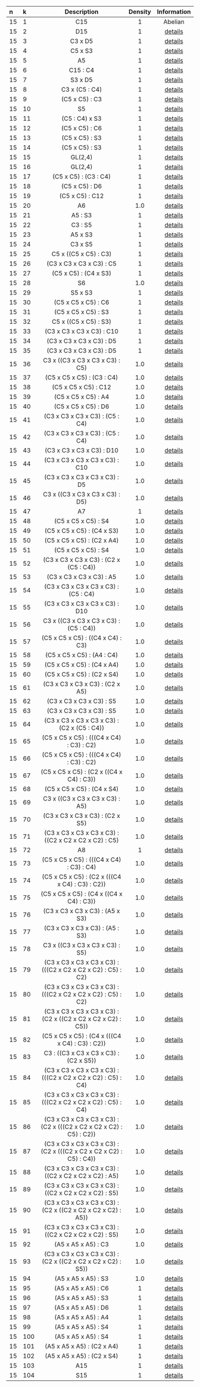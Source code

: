 |n|k|Description|Density|Information|
 |:---|:---|:-----:|:-------:|:----------:|
|15|1|C15|1|Abelian|
|15|2|D15|1|[details](TransitiveGroup(15,2).txt)|
|15|3|C3 x D5|1|[details](TransitiveGroup(15,3).txt)|
|15|4|C5 x S3|1|[details](TransitiveGroup(15,4).txt)|
|15|5|A5|1|[details](TransitiveGroup(15,5).txt)|
|15|6|C15 : C4|1|[details](TransitiveGroup(15,6).txt)|
|15|7|S3 x D5|1|[details](TransitiveGroup(15,7).txt)|
|15|8|C3 x (C5 : C4)|1|[details](TransitiveGroup(15,8).txt)|
|15|9|(C5 x C5) : C3|1|[details](TransitiveGroup(15,9).txt)|
|15|10|S5|1|[details](TransitiveGroup(15,10).txt)|
|15|11|(C5 : C4) x S3|1|[details](TransitiveGroup(15,11).txt)|
|15|12|(C5 x C5) : C6|1|[details](TransitiveGroup(15,12).txt)|
|15|13|(C5 x C5) : S3|1|[details](TransitiveGroup(15,13).txt)|
|15|14|(C5 x C5) : S3|1|[details](TransitiveGroup(15,14).txt)|
|15|15|GL(2,4)|1|[details](TransitiveGroup(15,15).txt)|
|15|16|GL(2,4)|1|[details](TransitiveGroup(15,16).txt)|
|15|17|(C5 x C5) : (C3 : C4)|1|[details](TransitiveGroup(15,17).txt)|
|15|18|(C5 x C5) : D6|1|[details](TransitiveGroup(15,18).txt)|
|15|19|(C5 x C5) : C12|1|[details](TransitiveGroup(15,19).txt)|
|15|20|A6|1.0|[details](TransitiveGroup(15,20).txt)|
|15|21|A5 : S3|1|[details](TransitiveGroup(15,21).txt)|
|15|22|C3 : S5|1|[details](TransitiveGroup(15,22).txt)|
|15|23|A5 x S3|1|[details](TransitiveGroup(15,23).txt)|
|15|24|C3 x S5|1|[details](TransitiveGroup(15,24).txt)|
|15|25|C5 x ((C5 x C5) : C3)|1|[details](TransitiveGroup(15,25).txt)|
|15|26|(C3 x C3 x C3 x C3) : C5|1|[details](TransitiveGroup(15,26).txt)|
|15|27|(C5 x C5) : (C4 x S3)|1|[details](TransitiveGroup(15,27).txt)|
|15|28|S6|1.0|[details](TransitiveGroup(15,28).txt)|
|15|29|S5 x S3|1|[details](TransitiveGroup(15,29).txt)|
|15|30|(C5 x C5 x C5) : C6|1|[details](TransitiveGroup(15,30).txt)|
|15|31|(C5 x C5 x C5) : S3|1|[details](TransitiveGroup(15,31).txt)|
|15|32|C5 x ((C5 x C5) : S3)|1|[details](TransitiveGroup(15,32).txt)|
|15|33|(C3 x C3 x C3 x C3) : C10|1|[details](TransitiveGroup(15,33).txt)|
|15|34|(C3 x C3 x C3 x C3) : D5|1|[details](TransitiveGroup(15,34).txt)|
|15|35|(C3 x C3 x C3 x C3) : D5|1|[details](TransitiveGroup(15,35).txt)|
|15|36|C3 x ((C3 x C3 x C3 x C3) : C5)|1.0|[details](TransitiveGroup(15,36).txt)|
|15|37|(C5 x C5 x C5) : (C3 : C4)|1.0|[details](TransitiveGroup(15,37).txt)|
|15|38|(C5 x C5 x C5) : C12|1.0|[details](TransitiveGroup(15,38).txt)|
|15|39|(C5 x C5 x C5) : A4|1.0|[details](TransitiveGroup(15,39).txt)|
|15|40|(C5 x C5 x C5) : D6|1.0|[details](TransitiveGroup(15,40).txt)|
|15|41|(C3 x C3 x C3 x C3) : (C5 : C4)|1.0|[details](TransitiveGroup(15,41).txt)|
|15|42|(C3 x C3 x C3 x C3) : (C5 : C4)|1.0|[details](TransitiveGroup(15,42).txt)|
|15|43|(C3 x C3 x C3 x C3) : D10|1.0|[details](TransitiveGroup(15,43).txt)|
|15|44|(C3 x C3 x C3 x C3 x C3) : C10|1.0|[details](TransitiveGroup(15,44).txt)|
|15|45|(C3 x C3 x C3 x C3 x C3) : D5|1.0|[details](TransitiveGroup(15,45).txt)|
|15|46|C3 x ((C3 x C3 x C3 x C3) : D5)|1.0|[details](TransitiveGroup(15,46).txt)|
|15|47|A7|1|[details](TransitiveGroup(15,47).txt)|
|15|48|(C5 x C5 x C5) : S4|1.0|[details](TransitiveGroup(15,48).txt)|
|15|49|(C5 x C5 x C5) : (C4 x S3)|1.0|[details](TransitiveGroup(15,49).txt)|
|15|50|(C5 x C5 x C5) : (C2 x A4)|1.0|[details](TransitiveGroup(15,50).txt)|
|15|51|(C5 x C5 x C5) : S4|1.0|[details](TransitiveGroup(15,51).txt)|
|15|52|(C3 x C3 x C3 x C3) : (C2 x (C5 : C4))|1.0|[details](TransitiveGroup(15,52).txt)|
|15|53|(C3 x C3 x C3 x C3) : A5|1.0|[details](TransitiveGroup(15,53).txt)|
|15|54|(C3 x C3 x C3 x C3 x C3) : (C5 : C4)|1.0|[details](TransitiveGroup(15,54).txt)|
|15|55|(C3 x C3 x C3 x C3 x C3) : D10|1.0|[details](TransitiveGroup(15,55).txt)|
|15|56|C3 x ((C3 x C3 x C3 x C3) : (C5 : C4))|1.0|[details](TransitiveGroup(15,56).txt)|
|15|57|(C5 x C5 x C5) : ((C4 x C4) : C3)|1.0|[details](TransitiveGroup(15,57).txt)|
|15|58|(C5 x C5 x C5) : (A4 : C4)|1.0|[details](TransitiveGroup(15,58).txt)|
|15|59|(C5 x C5 x C5) : (C4 x A4)|1.0|[details](TransitiveGroup(15,59).txt)|
|15|60|(C5 x C5 x C5) : (C2 x S4)|1.0|[details](TransitiveGroup(15,60).txt)|
|15|61|(C3 x C3 x C3 x C3) : (C2 x A5)|1.0|[details](TransitiveGroup(15,61).txt)|
|15|62|(C3 x C3 x C3 x C3) : S5|1.0|[details](TransitiveGroup(15,62).txt)|
|15|63|(C3 x C3 x C3 x C3) : S5|1.0|[details](TransitiveGroup(15,63).txt)|
|15|64|(C3 x C3 x C3 x C3 x C3) : (C2 x (C5 : C4))|1.0|[details](TransitiveGroup(15,64).txt)|
|15|65|(C5 x C5 x C5) : (((C4 x C4) : C3) : C2)|1.0|[details](TransitiveGroup(15,65).txt)|
|15|66|(C5 x C5 x C5) : (((C4 x C4) : C3) : C2)|1.0|[details](TransitiveGroup(15,66).txt)|
|15|67|(C5 x C5 x C5) : (C2 x ((C4 x C4) : C3))|1.0|[details](TransitiveGroup(15,67).txt)|
|15|68|(C5 x C5 x C5) : (C4 x S4)|1.0|[details](TransitiveGroup(15,68).txt)|
|15|69|C3 x ((C3 x C3 x C3 x C3) : A5)|1.0|[details](TransitiveGroup(15,69).txt)|
|15|70|(C3 x C3 x C3 x C3) : (C2 x S5)|1.0|[details](TransitiveGroup(15,70).txt)|
|15|71|(C3 x C3 x C3 x C3 x C3) : ((C2 x C2 x C2 x C2) : C5)|1.0|[details](TransitiveGroup(15,71).txt)|
|15|72|A8|1|[details](TransitiveGroup(15,72).txt)|
|15|73|(C5 x C5 x C5) : (((C4 x C4) : C3) : C4)|1.0|[details](TransitiveGroup(15,73).txt)|
|15|74|(C5 x C5 x C5) : (C2 x (((C4 x C4) : C3) : C2))|1.0|[details](TransitiveGroup(15,74).txt)|
|15|75|(C5 x C5 x C5) : (C4 x ((C4 x C4) : C3))|1.0|[details](TransitiveGroup(15,75).txt)|
|15|76|(C3 x C3 x C3 x C3) : (A5 x S3)|1.0|[details](TransitiveGroup(15,76).txt)|
|15|77|(C3 x C3 x C3 x C3) : (A5 : S3)|1.0|[details](TransitiveGroup(15,77).txt)|
|15|78|C3 x ((C3 x C3 x C3 x C3) : S5)|1.0|[details](TransitiveGroup(15,78).txt)|
|15|79|(C3 x C3 x C3 x C3 x C3) : (((C2 x C2 x C2 x C2) : C5) : C2)|1.0|[details](TransitiveGroup(15,79).txt)|
|15|80|(C3 x C3 x C3 x C3 x C3) : (((C2 x C2 x C2 x C2) : C5) : C2)|1.0|[details](TransitiveGroup(15,80).txt)|
|15|81|(C3 x C3 x C3 x C3 x C3) : (C2 x ((C2 x C2 x C2 x C2) : C5))|1.0|[details](TransitiveGroup(15,81).txt)|
|15|82|(C5 x C5 x C5) : (C4 x (((C4 x C4) : C3) : C2))|1.0|[details](TransitiveGroup(15,82).txt)|
|15|83|C3 : ((C3 x C3 x C3 x C3) : (C2 x S5))|1.0|[details](TransitiveGroup(15,83).txt)|
|15|84|(C3 x C3 x C3 x C3 x C3) : (((C2 x C2 x C2 x C2) : C5) : C4)|1.0|[details](TransitiveGroup(15,84).txt)|
|15|85|(C3 x C3 x C3 x C3 x C3) : (((C2 x C2 x C2 x C2) : C5) : C4)|1.0|[details](TransitiveGroup(15,85).txt)|
|15|86|(C3 x C3 x C3 x C3 x C3) : (C2 x (((C2 x C2 x C2 x C2) : C5) : C2))|1.0|[details](TransitiveGroup(15,86).txt)|
|15|87|(C3 x C3 x C3 x C3 x C3) : (C2 x (((C2 x C2 x C2 x C2) : C5) : C4))|1.0|[details](TransitiveGroup(15,87).txt)|
|15|88|(C3 x C3 x C3 x C3 x C3) : ((C2 x C2 x C2 x C2) : A5)|1.0|[details](TransitiveGroup(15,88).txt)|
|15|89|(C3 x C3 x C3 x C3 x C3) : ((C2 x C2 x C2 x C2) : S5)|1.0|[details](TransitiveGroup(15,89).txt)|
|15|90|(C3 x C3 x C3 x C3 x C3) : (C2 x ((C2 x C2 x C2 x C2) : A5))|1.0|[details](TransitiveGroup(15,90).txt)|
|15|91|(C3 x C3 x C3 x C3 x C3) : ((C2 x C2 x C2 x C2) : S5)|1.0|[details](TransitiveGroup(15,91).txt)|
|15|92|(A5 x A5 x A5) : C3|1.0|[details](TransitiveGroup(15,92).txt)|
|15|93|(C3 x C3 x C3 x C3 x C3) : (C2 x ((C2 x C2 x C2 x C2) : S5))|1.0|[details](TransitiveGroup(15,93).txt)|
|15|94|(A5 x A5 x A5) : S3|1.0|[details](TransitiveGroup(15,94).txt)|
|15|95|(A5 x A5 x A5) : C6|1|[details](TransitiveGroup(15,95).txt)|
|15|96|(A5 x A5 x A5) : S3|1|[details](TransitiveGroup(15,96).txt)|
|15|97|(A5 x A5 x A5) : D6|1|[details](TransitiveGroup(15,97).txt)|
|15|98|(A5 x A5 x A5) : A4|1|[details](TransitiveGroup(15,98).txt)|
|15|99|(A5 x A5 x A5) : S4|1|[details](TransitiveGroup(15,99).txt)|
|15|100|(A5 x A5 x A5) : S4|1|[details](TransitiveGroup(15,100).txt)|
|15|101|(A5 x A5 x A5) : (C2 x A4)|1|[details](TransitiveGroup(15,101).txt)|
|15|102|(A5 x A5 x A5) : (C2 x S4)|1|[details](TransitiveGroup(15,102).txt)|
|15|103|A15|1|[details](TransitiveGroup(15,103).txt)|
|15|104|S15|1|[details](TransitiveGroup(15,104).txt)|
